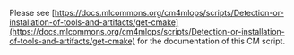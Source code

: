 Please see [https://docs.mlcommons.org/cm4mlops/scripts/Detection-or-installation-of-tools-and-artifacts/get-cmake](https://docs.mlcommons.org/cm4mlops/scripts/Detection-or-installation-of-tools-and-artifacts/get-cmake) for the documentation of this CM script.
